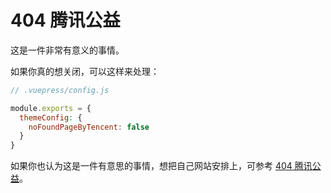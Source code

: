# 404 腾讯公益

这是一件非常有意义的事情。

如果你真的想关闭，可以这样来处理：

``` js
// .vuepress/config.js

module.exports = {
  themeConfig: {
    noFoundPageByTencent: false
  }
}
```

如果你也认为这是一件有意思的事情，想把自己网站安排上，可参考 [404 腾讯公益](https://www.qq.com/404)。
